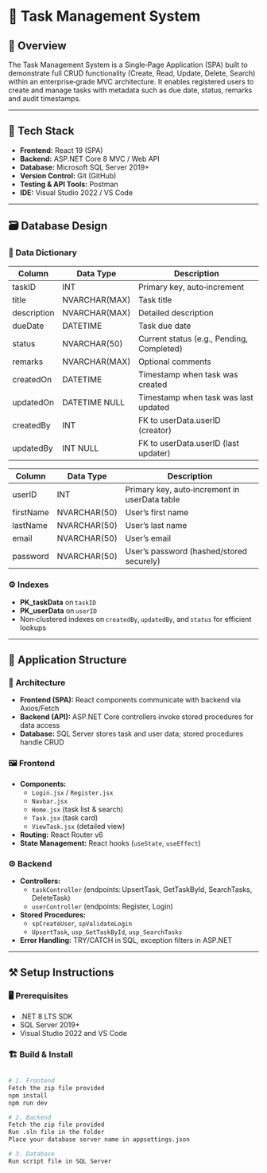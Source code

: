 # 📝 Task Management System

## 📌 Overview
The Task Management System is a Single‑Page Application (SPA) built to demonstrate full CRUD functionality (Create, Read, Update, Delete, Search) within an enterprise‑grade MVC architecture. It enables registered users to create and manage tasks with metadata such as due date, status, remarks and audit timestamps.

---

## 📂 Tech Stack
- **Frontend:** React 19 (SPA)  
- **Backend:** ASP.NET Core 8 MVC / Web API  
- **Database:** Microsoft SQL Server 2019+  
- **Version Control:** Git (GitHub)  
- **Testing & API Tools:** Postman  
- **IDE:** Visual Studio 2022 / VS Code  

---

## 🗃️ Database Design

### 📖 Data Dictionary

| Column      | Data Type       | Description                                      |
|-------------|-----------------|--------------------------------------------------|
| taskID      | INT             | Primary key, auto‑increment                      |
| title       | NVARCHAR(MAX)   | Task title                                       |
| description | NVARCHAR(MAX)   | Detailed description                             |
| dueDate     | DATETIME        | Task due date                                    |
| status      | NVARCHAR(50)    | Current status (e.g., Pending, Completed)        |
| remarks     | NVARCHAR(MAX)   | Optional comments                                |
| createdOn   | DATETIME        | Timestamp when task was created                  |
| updatedOn   | DATETIME NULL   | Timestamp when task was last updated             |
| createdBy   | INT             | FK to userData.userID (creator)                  |
| updatedBy   | INT NULL        | FK to userData.userID (last updater)             |

| Column      | Data Type       | Description                                      |
|-------------|-----------------|--------------------------------------------------|
| userID      | INT             | Primary key, auto‑increment in userData table    |
| firstName   | NVARCHAR(50)    | User’s first name                                |
| lastName    | NVARCHAR(50)    | User’s last name                                 |
| email       | NVARCHAR(50)    | User’s email                                     |
| password    | NVARCHAR(50)    | User’s password (hashed/stored securely)         |

### ⚙️ Indexes
- **PK_taskData** on `taskID`  
- **PK_userData** on `userID`  
- Non‑clustered indexes on `createdBy`, `updatedBy`, and `status` for efficient lookups  

---

## 🧱 Application Structure

### 🔄 Architecture
- **Frontend (SPA):** React components communicate with backend via Axios/Fetch  
- **Backend (API):** ASP.NET Core controllers invoke stored procedures for data access  
- **Database:** SQL Server stores task and user data; stored procedures handle CRUD  

### 🖼️ Frontend
- **Components:**  
  - `Login.jsx` / `Register.jsx`  
  - `Navbar.jsx`  
  - `Home.jsx` (task list & search)  
  - `Task.jsx` (task card)  
  - `ViewTask.jsx` (detailed view)  
- **Routing:** React Router v6  
- **State Management:** React hooks (`useState`, `useEffect`)  

### ⚙️ Backend
- **Controllers:**  
  - `taskController` (endpoints: UpsertTask, GetTaskById, SearchTasks, DeleteTask)  
  - `userController` (endpoints: Register, Login)  
- **Stored Procedures:**  
  - `spCreateUser`, `spValidateLogin`  
  - `UpsertTask`, `usp_GetTaskById`, `usp_SearchTasks`  
- **Error Handling:** TRY/CATCH in SQL, exception filters in ASP.NET  

---

## ⚒️ Setup Instructions

### 🖥️ Prerequisites
- .NET 8 LTS SDK  
- SQL Server 2019+  
- Visual Studio 2022 and VS Code  

### 🏗️ Build & Install

```bash

# 1. Frontend
Fetch the zip file provided
npm install
npm run dev

# 2. Backend
Fetch the zip file provided
Run .sln file in the folder
Place your database server name in appsettings.json

# 3. Database
Run script file in SQL Server


